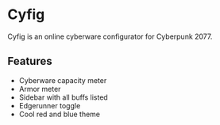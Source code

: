 # Cyfig
Cyfig is an online cyberware configurator for Cyberpunk 2077.

## Features
- Cyberware capacity meter
- Armor meter
- Sidebar with all buffs listed
- Edgerunner toggle
- Cool red and blue theme
